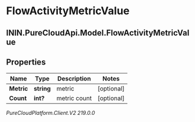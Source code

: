 # FlowActivityMetricValue

## ININ.PureCloudApi.Model.FlowActivityMetricValue

## Properties

|Name | Type | Description | Notes|
|------------ | ------------- | ------------- | -------------|
| **Metric** | **string** | metric | [optional] |
| **Count** | **int?** | metric count | [optional] |



_PureCloudPlatform.Client.V2 219.0.0_
